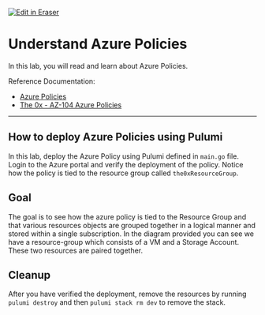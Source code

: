 <p><a target="_blank" href="https://app.eraser.io/workspace/EXmAJokEk1ODcZ8wq1DX" id="edit-in-eraser-github-link"><img alt="Edit in Eraser" src="https://firebasestorage.googleapis.com/v0/b/second-petal-295822.appspot.com/o/images%2Fgithub%2FOpen%20in%20Eraser.svg?alt=media&amp;token=968381c8-a7e7-472a-8ed6-4a6626da5501"></a></p>

# Understand Azure Policies
In this lab, you will read and learn about Azure Policies.

Reference Documentation:

- [﻿Azure Policies](https://docs.microsoft.com/en-us/azure/governance/policy/overview)  
- [﻿The 0x - AZ-104 Azure Policies](https://publish.obsidian.md/ysac/Azure/AZ-104/Azure+Policies) 
---

## How to deploy Azure Policies using Pulumi
In this lab, deploy the Azure Policy using Pulumi defined in `main.go` file. Login to the Azure portal and verify the deployment of the policy. Notice how the policy is tied to the resource group called `the0xResourceGroup`.

## Goal
The goal is to see how the azure policy is tied to the Resource Group and that various resources objects are grouped together in a logical manner and stored within a single subscription. In the diagram provided you can see we have a resource-group which consists of a VM and a Storage Account. These two resources are paired together.

## Cleanup
After you have verified the deployment, remove the resources by running `pulumi destroy` and then `pulumi stack rm dev` to remove the stack.



<!--- Eraser file: https://app.eraser.io/workspace/EXmAJokEk1ODcZ8wq1DX --->